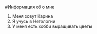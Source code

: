 #Информация об о мне

1. Меня зовут Карина
2. Я учусь в Нетологии
3. У меня есть хобби выращивать цветы